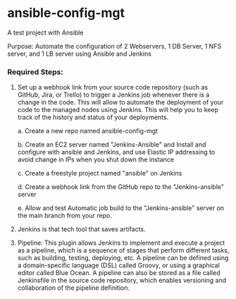 # ansible-config-mgt
A test project with Ansible

Purpose: Automate the configuration of 2 Webservers, 1 DB Server, 1 NFS server, and 1 LB server using Ansible and Jenkins


### Required Steps:



1. Set up a webhook link from your source code repository (such as GitHub, Jira, or Trello) to trigger a Jenkins job whenever there is a change in the code. This will allow to automate the deployment of your code to the managed nodes using Jenkins. This will help you to keep track of the history and status of your deployments.

    a. Create a new repo named ansible-config-mgt
    
    b. Create an EC2 server named "Jenkins-Ansible" and Install and configure with ansible and Jenkins, and use Elastic IP addressing to avoid change in IPs when you shut down the instance

    c. Create a freestyle project named "ansible" on Jenkins

    d. Create a webhook link from the GitHub repo to the "Jenkins-ansible" server

    e. Allow and test Automatic job build to the "Jenkins-ansible" server on the main branch from your repo.


2. Jenkins is that tech tool that saves artifacts.

3. Pipeline: This plugin allows Jenkins to implement and execute a project as a pipeline, which is a sequence of stages that perform different tasks, such as building, testing, deploying, etc. A pipeline can be defined using a domain-specific language (DSL) called Groovy, or using a graphical editor called Blue Ocean. A pipeline can also be stored as a file called Jenkinsfile in the source code repository, which enables versioning and collaboration of the pipeline definition.


